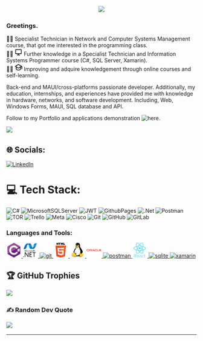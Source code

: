 <p align="center">
  <img src="https://media1.tenor.com/m/zn8iyusePtgAAAAd/joy.gif">
</p>

### Greetings. <br/>
<!--
**Brunha/brunha** is a ✨ _special_ ✨ repository because its `README.md` (this file) appears on your GitHub profile.

Here are some ideas to get you started:

- 🔭 I’m currently working on ...
- 🌱 I’m currently learning ...
- 👯 I’m looking to collaborate on ...
- 🤔 I’m looking for help with ...
- 💬 Ask me about ...
- 📫 How to reach me: ...
- 😄 Pronouns: ...
- ⚡ Fun fact: ...
-->

:technologist: Specialist Technician in Network and Computer Systems Management course, that got me interested in the programming class. </br>
:man_technologist:
<img src="https://raw.githubusercontent.com/Brunha/Portfolio/5d5873be0ee5ebb37c28850c76c68166546fcdae/icons/computer-line.svg" height="20" width="20" /> Further knowledge in a Specialist Technician and Information Systems Programmer course (C#, SQL Server, Xamarin). </br>
:man_student:
<img src="https://raw.githubusercontent.com/Brunha/Portfolio/5d5873be0ee5ebb37c28850c76c68166546fcdae/icons/graduation-cap-line.svg" height="20" width="20" /> Improving and adquire knowledgement through online courses and self-learning. </br>


  Back-end and MAUI/cross-platforms passionate developer. 
  Additionally, my education, internships, and experiences have provided me with knowledge in hardware, networks, and software development. Including, Web, Windows Forms, MAUI, SQL database and API. </br>

Follow to my Portfolio and applications demonstration ![here](https://github.com/Brunha/Portfolio).

<!--
<p align="center"> <img src="https://komarev.com/ghpvc/?username=brunha&label=Profile%20views&color=0e75b6&style=flat" alt="brunha" /> </p>
-->
[![](https://visitcount.itsvg.in/api?id=brunha&icon=5&color=12)](https://visitcount.itsvg.in)

<!--
<h3 align="left">Connect with me: </h3>
<p align="left">
<a href="https://linkedin.com/in/brunomourinha" target="blank"><img align="center" src="https://raw.githubusercontent.com/rahuldkjain/github-profile-readme-generator/master/src/images/icons/Social/linked-in-alt.svg" alt="brunomourinha" height="30" width="40" /></a>
</p>
-->

## 🌐 Socials:
[![LinkedIn](https://img.shields.io/badge/LinkedIn-%230077B5.svg?logo=linkedin&logoColor=white)](https://linkedin.com/in/brunomourinha) 

# 💻 Tech Stack:
![C#](https://img.shields.io/badge/c%23-%23239120.svg?style=plastic&logo=csharp&logoColor=white) ![MicrosoftSQLServer](https://img.shields.io/badge/Microsoft%20SQL%20Server-CC2927?style=plastic&logo=microsoft%20sql%20server&logoColor=white) ![JWT](https://img.shields.io/badge/JWT-black?style=plastic&logo=JSON%20web%20tokens) ![GithubPages](https://img.shields.io/badge/github%20pages-121013?style=plastic&logo=github&logoColor=white) ![.Net](https://img.shields.io/badge/.NET-5C2D91?style=plastic&logo=.net&logoColor=white) ![Postman](https://img.shields.io/badge/Postman-FF6C37?style=plastic&logo=postman&logoColor=white) ![TOR](https://img.shields.io/badge/tor-%237E4798.svg?style=plastic&logo=tor-project&logoColor=white) ![Trello](https://img.shields.io/badge/Trello-%23026AA7.svg?style=plastic&logo=Trello&logoColor=white) ![Meta](https://img.shields.io/badge/Meta-%230467DF.svg?style=plastic&logo=Meta&logoColor=white) ![Cisco](https://img.shields.io/badge/cisco-%23049fd9.svg?style=plastic&logo=cisco&logoColor=black) ![Git](https://img.shields.io/badge/git-%23F05033.svg?style=plastic&logo=git&logoColor=white) ![GitHub](https://img.shields.io/badge/github-%23121011.svg?style=plastic&logo=github&logoColor=white) ![GitLab](https://img.shields.io/badge/gitlab-%23181717.svg?style=plastic&logo=gitlab&logoColor=white)



<h3 align="left">Languages and Tools:</h3>
<p align="left"> <a href="https://www.w3schools.com/cs/" target="_blank" rel="noreferrer"> <img src="https://raw.githubusercontent.com/devicons/devicon/master/icons/csharp/csharp-original.svg" alt="csharp" width="40" height="40"/> </a> <a href="https://dotnet.microsoft.com/" target="_blank" rel="noreferrer"> <img src="https://raw.githubusercontent.com/devicons/devicon/master/icons/dot-net/dot-net-original-wordmark.svg" alt="dotnet" width="40" height="40"/> </a> <a href="https://git-scm.com/" target="_blank" rel="noreferrer"> <img src="https://www.vectorlogo.zone/logos/git-scm/git-scm-icon.svg" alt="git" width="40" height="40"/> </a> <a href="https://www.w3.org/html/" target="_blank" rel="noreferrer"> <img src="https://raw.githubusercontent.com/devicons/devicon/master/icons/html5/html5-original-wordmark.svg" alt="html5" width="40" height="40"/> </a> <a href="https://www.linux.org/" target="_blank" rel="noreferrer"> <img src="https://raw.githubusercontent.com/devicons/devicon/master/icons/linux/linux-original.svg" alt="linux" width="40" height="40"/> </a> <a href="https://www.oracle.com/" target="_blank" rel="noreferrer"> <img src="https://raw.githubusercontent.com/devicons/devicon/master/icons/oracle/oracle-original.svg" alt="oracle" width="40" height="40"/> </a> <a href="https://postman.com" target="_blank" rel="noreferrer"> <img src="https://www.vectorlogo.zone/logos/getpostman/getpostman-icon.svg" alt="postman" width="40" height="40"/> </a> <a href="https://reactjs.org/" target="_blank" rel="noreferrer"> <img src="https://raw.githubusercontent.com/devicons/devicon/master/icons/react/react-original-wordmark.svg" alt="react" width="40" height="40"/> </a> <a href="https://www.sqlite.org/" target="_blank" rel="noreferrer"> <img src="https://www.vectorlogo.zone/logos/sqlite/sqlite-icon.svg" alt="sqlite" width="40" height="40"/> </a> <a href="https://dotnet.microsoft.com/apps/xamarin" target="_blank" rel="noreferrer"> <img src="https://raw.githubusercontent.com/detain/svg-logos/780f25886640cef088af994181646db2f6b1a3f8/svg/xamarin.svg" alt="xamarin" width="40" height="40"/> </a> </p>

<!--
# 📊 GitHub Stats:
![](https://github-readme-stats.vercel.app/api?username=brunha&theme=catppuccin_latte&hide_border=true&include_all_commits=true&count_private=true)<br/>
![](https://github-readme-streak-stats.herokuapp.com/?user=brunha&theme=catppuccin_latte&hide_border=true)<br/>
![](https://github-readme-stats.vercel.app/api/top-langs/?username=brunha&theme=catppuccin_latte&hide_border=true&include_all_commits=true&count_private=true&layout=compact)
-->

<!--
<p><img align="left" src="https://github-readme-stats.vercel.app/api/top-langs?username=brunha&show_icons=true&locale=en&layout=compact" alt="brunha" /></p>

<p>&nbsp;<img align="center" src="https://github-readme-stats.vercel.app/api?username=brunha&show_icons=true&locale=en" alt="brunha" /></p>

<p><img align="center" src="https://github-readme-streak-stats.herokuapp.com/?user=brunha&" alt="brunha" /></p> -->

## 🏆 GitHub Trophies
<!--
<p align="left"> <a href="https://github.com/ryo-ma/github-profile-trophy"><img src="https://github-profile-trophy.vercel.app/?username=brunha" alt="brunha" /></a> </p>
-->

![](https://github-profile-trophy.vercel.app/?username=brunha&theme=default&no-frame=false&no-bg=true&margin-w=4)

### ✍️ Random Dev Quote
![](https://quotes-github-readme.vercel.app/api?type=horizontal&theme=dark)

---

<!-- Proudly created with GPRM ( https://gprm.itsvg.in ) -->

